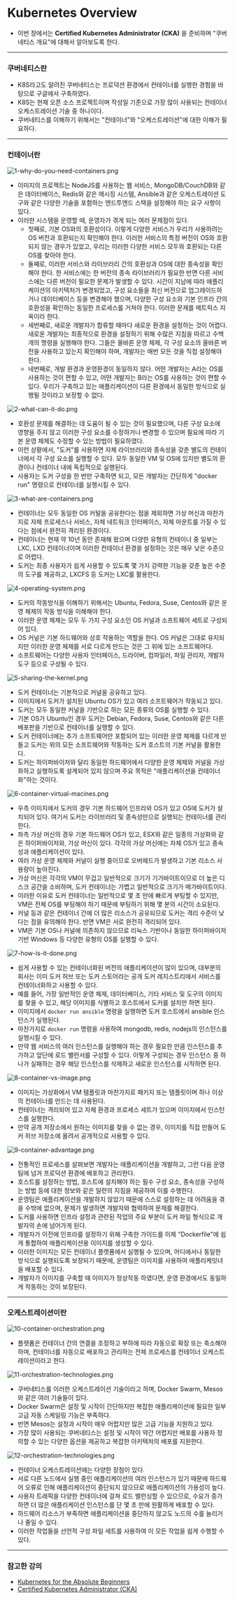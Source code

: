 # Kubernetes Overview

- 이번 장에서는 **Certified Kubernetes Administrator (CKA)** 을 준비하며 "쿠버네티스 개요"에 대해서 알아보도록 한다.

---

### 쿠버네티스란

- K8S라고도 알려진 쿠버네티스는 프로덕션 환경에서 컨테이너를 실행한 경험을 바탕으로 구글에서 구축하였다.
- K8S는 현재 오픈 소스 프로젝트이며 작성일 기준으로 가장 많이 사용되는 컨테이너 오케스트레이션 기술 중 하나이다.
- 쿠버네티스를 이해하기 위해서는 "컨테이너"와 "오케스트레이션"에 대한 이해가 필요하다.

---

### 컨테이너란

![1-why-do-you-need-containers.png](images%2F1-why-do-you-need-containers.png)

- 이미지의 프로젝트는 NodeJS를 사용하는 웹 서비스, MongoDB/CouchDB와 같은 데이터베이스, Redis와 같은 메시징 시스템, Ansible과 같은 오케스트레이션 도구와 같은 다양한 기술을 포함하는 엔드투엔드 스택을 설정해야 하는 요구 사항이 있다.
- 이러한 시스템을 운영할 때, 운영자가 겪게 되는 여러 문제점이 있다.
  - 첫째로, 기본 OS와의 호환성이다. 이렇게 다양한 서비스가 우리가 사용하려는 OS 버전과 호환되는지 확인해야 한다. 이러한 서비스의 특정 버전이 OS와 호환되지 않는 경우가 있었고, 우리는 이러한 다양한 서비스 모두와 호환되는 다른 OS를 찾아야 한다.
  - 둘째로, 이러한 서비스와 라이브러리 간의 호환성과 OS에 대한 종속성을 확인해야 한다. 한 서비스에는 한 버전의 종속 라이브러리가 필요한 반면 다른 서비스에는 다른 버전이 필요한 문제가 발생할 수 있다. 시간이 지남에 따라 애플리케이션의 아키텍처가 변경되었고, 구성 요소들을 최신 버전으로 업그레이드하거나 데이터베이스 등을 변경해야 했으며, 다양한 구성 요소와 기본 인프라 간의 호환성을 확인하는 동일한 프로세스를 거쳐야 한다. 이러한 문제를 메트릭스 지옥이라 한다.
  - 세번째로, 새로운 개발자가 합류할 때마다 새로운 환경을 설정하는 것이 어렵다. 새로운 개발자는 최종적으로 환경을 설정하기 위해 수많은 지침을 따르고 수백 개의 명령을 실행해야 한다. 그들은 올바른 운영 체제, 각 구성 요소의 올바른 버전을 사용하고 있는지 확인해야 하며, 개발자는 매번 모든 것을 직접 설정해야 한다.
  - 네번째로, 개발 환경과 운영환경이 동일하지 않다. 어떤 개발자는 A라는 OS를 사용하는 것이 편할 수 있고, 어떤 개발자는 B라는 OS를 사용하는 것이 편할 수 있다. 우리가 구축하고 있는 애플리케이션이 다른 환경에서 동일한 방식으로 실행될 것이라고 보장할 수 없다.

![2-what-can-it-do.png](images%2F2-what-can-it-do.png)

- 호환성 문제를 해결하는 데 도움이 될 수 있는 것이 필요했으며, 다른 구성 요소에 영향을 주지 않고 이러한 구성 요소를 수정하거나 변경할 수 있으며 필요에 따라 기본 운영 체제도 수정할 수 있는 방법이 필요하였다.
- 이런 상황에서, "도커"를 사용하면 자체 라이브러리와 종속성을 갖춘 별도의 컨테이너에서 각 구성 요소를 실행할 수 있다. 모두 동일한 VM 및 OS에 있지만 별도의 환경이나 컨테이너 내에 독립적으로 실행된다.
- 사용자는 도커 구성을 한 번만 구축하면 되고, 모든 개발자는 간단하게 "docker run" 명령으로 컨테이너를 실행시킬 수 있다.

![3-what-are-containers.png](images%2F3-what-are-containers.png)

- 컨테이너는 모두 동일한 OS 커털을 공유한다는 점을 제외하면 가상 머신과 마찬가지로 자체 프로세스나 서비스, 자체 네트워크 인터페이스, 자체 마운트를 가질 수 있다는 점에서 완전히 격리된 환경이다.
- 컨테이너는 현재 약 10년 동안 존재해 왔으며 다양한 유형의 컨테이너 중 일부는 LXC, LXD 컨테이너이며 이러한 컨테이너 환경을 설정하는 것은 매우 낮은 수준으로 어렵다.
- 도커는 최종 사용자가 쉽게 사용할 수 있도록 몇 가지 강력한 기능을 갖춘 높은 수준의 도구를 제공하고, LXCFS 등 도커는 LXC를 활용한다.

![4-operating-system.png](images%2F4-operating-system.png)

- 도커의 작동방식을 이해하기 위해서는 Ubuntu, Fedora, Suse, Centos와 같은 운영 체제의 작동 방식을 이해해야 한다.
- 이러한 운영 체제는 모두 두 가지 구성 요소인 OS 커널과 소프트웨어 세트로 구성되어 있다.
- OS 커널은 기본 하드웨어와 상호 작용하는 역할을 한다. OS 커널은 그대로 유지되지만 이러한 운영 체제를 서로 다르게 만드는 것은 그 위에 있는 소프트웨어다.
- 소프트웨어는 다양한 사용자 인터페이스, 드라이버, 컴파일러, 파일 관리자, 개발자 도구 등으로 구성될 수 있다.

![5-sharing-the-kernel.png](images%2F5-sharing-the-kernel.png)

- 도커 컨테이너는 기본적으로 커널을 공유하고 있다. 
- 이미지에서 도커가 설치된 Ubuntu OS가 있고 여러 소프트웨어가 작동되고 있다.
- 도커는 모두 동일한 커널을 기반으로 하는 모든 종류의 OS를 실행할 수 있다. 
- 기본 OS가 Ubuntu인 경우 도커는 Debian, Fedora, Suse, Centos와 같은 다른 배포판을 기반으로 컨테이너를 실행할 수 있다.
- 도커 컨테이너에는 추가 소프트웨어만 포함되어 있는 이러한 운영 체제를 다르게 만들고 도커는 위의 모든 소프트웨어와 작동하는 도커 호스트의 기본 커널을 활용한다.
- 도커는 하이퍼바이저와 달리 동일한 하드웨어에서 다양한 운영 체제와 커널을 가상화하고 실행하도록 설계되어 있지 않으며 주요 목적은 "애플리케이션을 컨테이너화"하는 것이다.

![6-container-virtual-macines.png](images%2F6-container-virtual-macines.png)

- 우측 이미지에서 도커의 경우 기본 하드웨어 인프라와 OS가 있고 OS에 도커가 설치되어 있다. 여기서 도커는 라이브러리 및 종속성만으로 실행되는 컨테이너를 관리한다.
- 좌측 가상 머신의 경우 기본 하드웨어 OS가 있고, ESX와 같은 일종의 가상화와 같은 하이퍼바이저와, 가상 머신이 있다. 각각의 가상 머신에는 자체 OS가 있고 종속성과 애플리케이션이 있다.
- 여러 가상 운영 체제와 커널이 실행 중이므로 오버헤드가 발생하고 기본 리소스 사용량이 높아진다.
- 가상 머신은 각각의 VM이 무겁고 일반적으로 크기가 기가바이트이므로 더 높은 디스크 공간을 소비하며, 도커 컨테이너는 가볍고 일반적으로 크기가 메가바이트이다.
- 이러한 이유로 도커 컨테이너는 일반적으로 몇 초 만에 빠르게 부팅할 수 있지만, VM은 전체 OS를 부팅해야 하기 때문에 부팅하기 위해 몇 분의 시간이 소요된다.
- 커널 등과 같은 컨테이너 간에 더 많은 리소스가 공유되므로 도커는 격리 수준이 낮다는 점을 유의해야 한다. 반면 VM은 서로 완전히 격리되어 있다.
- VM은 기본 OS나 커널에 의존하지 않으므로 리눅스 기반이나 동일한 하이퍼바이저 기반 Windows 등 다양한 유형의 OS를 실행할 수 있다.

![7-how-is-it-done.png](images%2F7-how-is-it-done.png)

- 쉽게 사용할 수 있는 컨테이너화된 버전의 애플리케이션이 많이 있으며, 대부분의 회사는 이미 도커 허브 또는 도커 스토어라는 공개 도커 레지스트리에서 서비스를 컨테이너화하고 사용할 수 있다.
- 예를 들어, 가장 일반적인 운영 체제, 데이터베이스, 기타 서비스 및 도구의 이미지를 찾을 수 있고, 해당 이미지를 식별하고 호스트에서 도커를 설치만 하면 된다.
- 이미지에서 `docker run ansible` 명령을 실행하면 도커 호스트에서 ansible 인스턴스가 실행된다.
- 마찬가지로 `docker run` 명령을 사용하여 mongodb, redis, nodejs의 인스턴스를 실행시킬 수 있다. 
- 만약 웹 서비스의 여러 인스턴스를 실행해야 하는 경우 필요한 만큼 인스턴스를 추가하고 앞단에 로드 밸런서를 구성할 수 있다. 이렇게 구성되는 경우 인스턴스 중 하나가 실패하는 경우 해당 인스턴스를 삭제하고 새로운 인스턴스를 시작하면 된다.

![8-container-vs-image.png](images%2F8-container-vs-image.png)

- 이미지는 가상화에서 VM 템플릿과 마찬가지로 패키지 또는 템플릿이며 하나 이상의 컨테이너를 만드는 데 사용된다.
- 컨테이너는 격리되어 있고 자체 환경과 프로세스 세트가 있으며 이미지에서 인스턴스를 실행한다.
- 만약 공개 저장소에서 원하는 이미지를 찾을 수 없는 경우, 이미지를 직접 만들어 도커 허브 저장소에 올려서 공개적으로 사용할 수 있다.

![9-container-advantage.png](images%2F9-container-advantage.png)

- 전통적인 프로세스를 살펴보면 개발자는 애플리케이션을 개발하고, 그런 다음 운영팀에 넘겨 프로덕션 환경에 배포하고 관리한다.
- 호스트를 설정하는 방법, 호스트에 설치해야 하는 필수 구성 요소, 종속성을 구성하는 방법 등에 대한 정보와 같은 일련의 지침을 제공하여 이를 수행한다.
- 운영팀은 애플리케이션을 개발하지 않았기 때문에 스스로 설정하는 데 어려움을 겪을 수밖에 없으며, 문제가 발생하면 개발자와 협력하여 문제를 해결한다.
- 도커를 사용하면 인프라 설정과 관련된 작업의 주요 부분이 도커 파일 형식으로 개발자의 손에 넘어가게 된다.
- 개발자가 이전에 인프라를 설정하기 위해 구축한 가이드를 이제 "Dockerfile"에 쉽게 통합하여 애플리케이션용 이미지를 생성할 수 있다.
- 이러한 이미지는 모든 컨테이너 플랫폼에서 실행될 수 있으며, 어디에서나 동일한 방식으로 실행되도록 보장되기 때문에, 운영팀은 이미지를 사용하여 애플리케잇녀을 배포할 수 있다.
- 개발자가 이미지를 구축할 때 이미지가 정상작동 하였다면, 운영 환경에서도 동일하게 작동하는 것이 보장된다. 

---

### 오케스트레이션이란

![10-container-orchestration.png](images%2F10-container-orchestration.png)

- 플랫폼은 컨테이너 간의 연결을 조정하고 부하에 따라 자동으로 확장 또는 축소해야 하며, 컨테이너를 자동으로 배포하고 관리하는 전체 프로세스를 컨테이너 오케스트레이션이라고 한다.

![11-orchestration-technologies.png](images%2F11-orchestration-technologies.png)

- 쿠버네티스를 이러한 오케스트레이션 기술이라고 하며, Docker Swarm, Mesos와 같은 여러 기술들이 있다.
- Docker Swarm은 설정 및 시작이 간단하지만 복잡한 애플리케이션에 필요한 일부 고급 자동 스케일링 기능은 부족하다.
- 반면 Mesos는 설정과 시작이 매우 어렵지만 많은 고급 기능을 지원하고 있다.
- 가장 많이 사용되는 쿠버네티스는 설정 및 시작이 약간 어렵지만 배포를 사용자 정의할 수 있는 다양한 옵션을 제공하고 복잡한 아키텍처의 배포를 지원한다.

![12-orchestration-technologies.png](images%2F12-orchestration-technologies.png)

- 컨테이너 오케스트레이션에는 다양한 장점이 있다.
- 서로 다른 노드에서 실행 중인 애플리케이션의 여러 인스턴스가 있기 때문에 하드웨어 오류로 인해 애플리케이션이 중단되지 않으므로 애플리케이션의 가용성이 높다.
- 사용자 트래픽을 다양한 컨테이너에 걸쳐 로드 밸런싱할 수 있으므로, 수요가 증가하면 더 많은 애플리케이션 인스턴스를 단 몇 초 만에 원활하게 배포할 수 있다.
- 하드웨어 리소스가 부족하면 애플리케이션을 중단하지 않고도 노드의 수를 늘리거나 줄일 수 있다.
- 이러한 작업들을 선언적 구성 파일 세트를 사용하여 이 모든 작업을 쉽게 수행할 수 있다.

---

### 참고한 강의

- [Kubernetes for the Absolute Beginners](https://www.udemy.com/course/learn-kubernetes)
- [Certified Kubernetes Administrator (CKA)](https://www.udemy.com/course/certified-kubernetes-administrator-with-practice-tests)